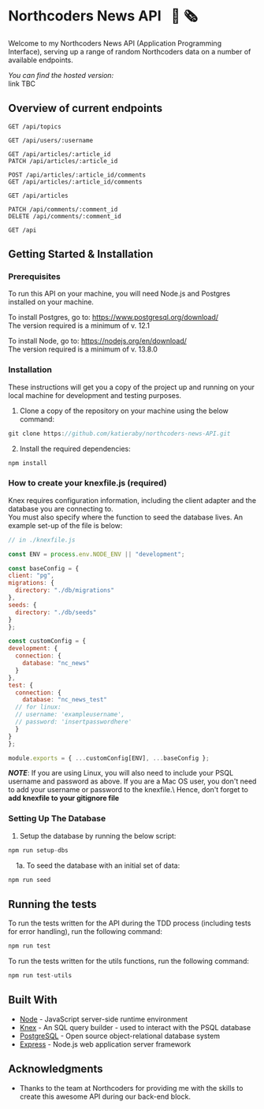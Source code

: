 # Northcoders News API &nbsp; :newspaper: :newspaper_roll:

Welcome to my Northcoders News API (Application Programming Interface), serving up a range of random Northcoders data on a number of available endpoints.

*You can find the hosted version:* \
link TBC


## Overview of current endpoints

```
GET /api/topics

GET /api/users/:username

GET /api/articles/:article_id
PATCH /api/articles/:article_id

POST /api/articles/:article_id/comments
GET /api/articles/:article_id/comments

GET /api/articles

PATCH /api/comments/:comment_id
DELETE /api/comments/:comment_id

GET /api
```


## Getting Started & Installation
  ### Prerequisites

  To run this API on your machine, you will need Node.js and Postgres installed on your machine.

  To install Postgres, go to: https://www.postgresql.org/download/ \
  The version required is a minimum of v. 12.1

  To install Node, go to: https://nodejs.org/en/download/ \
  The version required is a minimum of v. 13.8.0

  ### Installation
These instructions will get you a copy of the project up and running on your local machine for development and testing purposes.

1. Clone a copy of the repository on your machine using the below command:

```javascript
git clone https://github.com/katieraby/northcoders-news-API.git
```

2. Install the required dependencies:

```javascript
npm install
```

  ### How to create your knexfile.js (required)
  
  Knex requires configuration information, including the client adapter and the database you are connecting to.\
  You must also specify where the function to seed the database lives. An example set-up of the file is below:
  
  ```javascript
  // in ./knexfile.js

const ENV = process.env.NODE_ENV || "development";

const baseConfig = {
  client: "pg",
  migrations: {
    directory: "./db/migrations"
  },
  seeds: {
    directory: "./db/seeds"
  }
};

const customConfig = {
  development: {
    connection: {
      database: "nc_news"
    }
  },
  test: {
    connection: {
      database: "nc_news_test"
    // for linux:
    // username: 'exampleusername',
    // password: 'insertpasswordhere'
    }
  }
};

module.exports = { ...customConfig[ENV], ...baseConfig };
```
  
  _**NOTE**_: If you are using Linux, you will also need to include your PSQL username and password as above. If you are a Mac OS user, you don't need to add your username or password to the knexfile.\ Hence, don't forget to __add knexfile to your gitignore file__
  
  ### Setting Up The Database
  
1. Setup the database by running the below script:
```javascript
npm run setup-dbs
```

&nbsp; &nbsp; 1a. To seed the database with an initial set of data:
  ```javascript
  npm run seed
  ```


## Running the tests

To run the tests written for the API during the TDD process (including tests for error handling), run the following command:
```javascript
npm run test
```

To run the tests written for the utils functions, run the following command:
```javascript
npm run test-utils
```

## Built With

- [Node](https://nodejs.org/en/) - JavaScript server-side runtime environment
- [Knex](https://knexjs.org) - An SQL query builder - used to interact with the PSQL database
- [PostgreSQL](https://www.postgresql.org/) - Open source object-relational database system
- [Express](https://expressjs.com/) - Node.js web application server framework


## Acknowledgments

- Thanks to the team at Northcoders for providing me with the skills to create this awesome API during our back-end block. 
